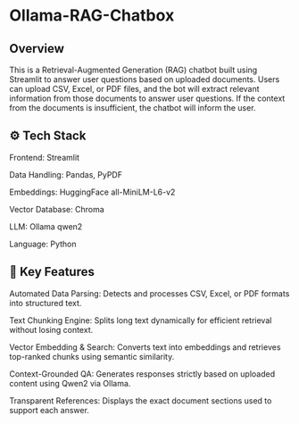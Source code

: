 # Ollama-RAG-Chatbox

## Overview  
This is a Retrieval-Augmented Generation (RAG) chatbot built using Streamlit to answer user questions based on uploaded documents. Users can upload CSV, Excel, or PDF files, and the bot will extract relevant information from those documents to answer user questions. If the context from the documents is insufficient, the chatbot will inform the user.

## ⚙️ Tech Stack

Frontend: Streamlit

Data Handling: Pandas, PyPDF

Embeddings: HuggingFace all-MiniLM-L6-v2

Vector Database: Chroma

LLM: Ollama qwen2

Language: Python

## 🌟 Key Features

Automated Data Parsing: Detects and processes CSV, Excel, or PDF formats into structured text.

Text Chunking Engine: Splits long text dynamically for efficient retrieval without losing context.

Vector Embedding & Search: Converts text into embeddings and retrieves top-ranked chunks using semantic similarity.

Context-Grounded QA: Generates responses strictly based on uploaded content using Qwen2 via Ollama.

Transparent References: Displays the exact document sections used to support each answer.

